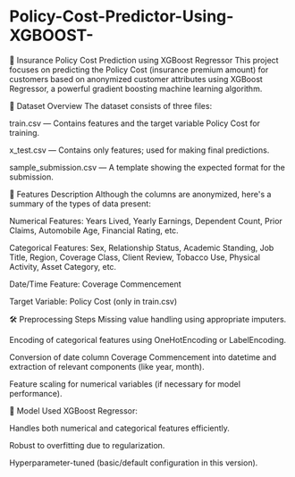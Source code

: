 # Policy-Cost-Predictor-Using-XGBOOST-
🚗 Insurance Policy Cost Prediction using XGBoost Regressor
This project focuses on predicting the Policy Cost (insurance premium amount) for customers based on anonymized customer attributes using XGBoost Regressor, a powerful gradient boosting machine learning algorithm.

📁 Dataset Overview
The dataset consists of three files:

train.csv — Contains features and the target variable Policy Cost for training.

x_test.csv — Contains only features; used for making final predictions.

sample_submission.csv — A template showing the expected format for the submission.

🧾 Features Description
Although the columns are anonymized, here's a summary of the types of data present:

Numerical Features: Years Lived, Yearly Earnings, Dependent Count, Prior Claims, Automobile Age, Financial Rating, etc.

Categorical Features: Sex, Relationship Status, Academic Standing, Job Title, Region, Coverage Class, Client Review, Tobacco Use, Physical Activity, Asset Category, etc.

Date/Time Feature: Coverage Commencement

Target Variable: Policy Cost (only in train.csv)

🛠️ Preprocessing Steps
Missing value handling using appropriate imputers.

Encoding of categorical features using OneHotEncoding or LabelEncoding.

Conversion of date column Coverage Commencement into datetime and extraction of relevant components (like year, month).

Feature scaling for numerical variables (if necessary for model performance).

🚀 Model Used
XGBoost Regressor:

Handles both numerical and categorical features efficiently.

Robust to overfitting due to regularization.

Hyperparameter-tuned (basic/default configuration in this version).
